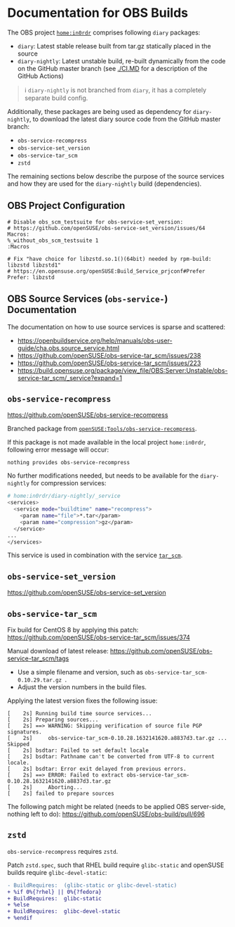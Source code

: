# Documentation for OBS Builds

The OBS project [`home:in0rdr`](https://build.opensuse.org/project/show/home:in0rdr) comprises following `diary` packages:
* `diary`: Latest stable release built from tar.gz statically placed in the source
* `diary-nightly`: Latest unstable build, re-built dynamically from the code on the GitHub master branch (see [./CI.MD](./CI.MD) for a description of the GitHub Actions)

> ℹ️ `diary-nightly` is not branched from `diary`, it has a completely separate build config.

Additionally, these packages are being used as dependency for `diary-nightly`, to download the latest diary source code from the GitHub master branch:
* `obs-service-recompress`
* `obs-service-set_version`
* `obs-service-tar_scm`
* `zstd`

The remaining sections below describe the purpose of the source services and how they are used for the `diary-nightly` build (dependencies).

## OBS Project Configuration

```
# Disable obs_scm_testsuite for obs-service-set_version:
# https://github.com/openSUSE/obs-service-set_version/issues/64
Macros:
%_without_obs_scm_testsuite 1
:Macros

# Fix "have choice for libzstd.so.1()(64bit) needed by rpm-build: libzstd libzstd1"
# https://en.opensuse.org/openSUSE:Build_Service_prjconf#Prefer
Prefer: libzstd
```

## OBS Source Services (`obs-service-`) Documentation

The documentation on how to use source services is sparse and scattered:

* https://openbuildservice.org/help/manuals/obs-user-guide/cha.obs.source_service.html
* https://github.com/openSUSE/obs-service-tar_scm/issues/238
* https://github.com/openSUSE/obs-service-tar_scm/issues/223
* https://build.opensuse.org/package/view_file/OBS:Server:Unstable/obs-service-tar_scm/_service?expand=1


## `obs-service-recompress`

https://github.com/openSUSE/obs-service-recompress

Branched package from [`openSUSE:Tools/obs-service-recompress`](https://build.opensuse.org/package/show/openSUSE:Tools/obs-service-recompress).

If this package is not made available in the local project `home:in0rdr`, following error message will occur:
```
nothing provides obs-service-recompress
```

No further modifications needed, but needs to be available for the `diary-nightly` for compression services:
```bash
# home:in0rdr/diary-nightly/_service
<services>
  <service mode="buildtime" name="recompress">
    <param name="file">*.tar</param>
    <param name="compression">gz</param>
  </service>
...
</services>
```

This service is used in combination with the service [`tar_scm`](https://github.com/openSUSE/obs-service-tar_scm).

## `obs-service-set_version`

https://github.com/openSUSE/obs-service-set_version

## `obs-service-tar_scm`

Fix build for CentOS 8 by applying this patch:
https://github.com/openSUSE/obs-service-tar_scm/issues/374

Manual download of latest release:
https://github.com/openSUSE/obs-service-tar_scm/tags

* Use a simple filename and version, such as `obs-service-tar_scm-0.10.29.tar.gz `.
* Adjust the version numbers in the build files.

Applying the latest version fixes the following issue:
```
[    2s] Running build time source services...
[    2s] Preparing sources...
[    2s] ==> WARNING: Skipping verification of source file PGP signatures.
[    2s]     obs-service-tar_scm-0.10.28.1632141620.a8837d3.tar.gz ... Skipped
[    2s] bsdtar: Failed to set default locale
[    2s] bsdtar: Pathname can't be converted from UTF-8 to current locale.
[    2s] bsdtar: Error exit delayed from previous errors.
[    2s] ==> ERROR: Failed to extract obs-service-tar_scm-0.10.28.1632141620.a8837d3.tar.gz
[    2s]     Aborting...
[    2s] failed to prepare sources
```

The following patch might be related (needs to be applied OBS server-side, nothing left to do):
https://github.com/openSUSE/obs-build/pull/696

## `zstd`

`obs-service-recompress` requires `zstd`.

Patch `zstd.spec`, such that RHEL build require `glibc-static` and openSUSE builds require `glibc-devel-static`:
```diff
- BuildRequires:  (glibc-static or glibc-devel-static)
+ %if 0%{?rhel} || 0%{?fedora}
+ BuildRequires:  glibc-static
+ %else
+ BuildRequires:  glibc-devel-static
+ %endif
```